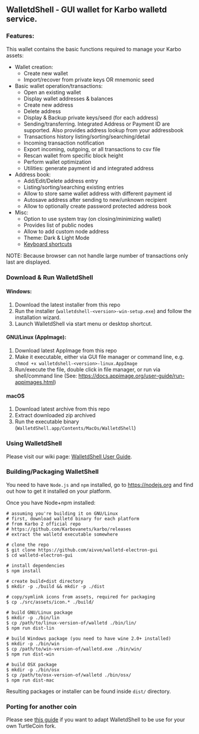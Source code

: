 ## WalletdShell - GUI wallet for Karbo walletd service.


### Features:

This wallet contains the basic functions required to manage your Karbo assets:

* Wallet creation:
  * Create new wallet
  * Import/recover from private keys OR mnemonic seed
* Basic wallet operation/transactions:
  * Open an existing wallet
  * Display wallet addresses & balances
  * Create new address
  * Delete address
  * Display & Backup private keys/seed (for each address)
  * Sending/transferring. Integrated Address or Payment ID are supported. Also provides address lookup from your addressbook
  * Transactions history listing/sorting/searching/detail
  * Incoming transaction notification
  * Export incoming, outgoing, or all transactions to csv file
  * Rescan wallet from specific block height
  * Perform wallet optimization
  * Utilities: generate payment id and integrated address
* Address book:
  * Add/Edit/Delete address entry
  * Listing/sorting/searching existing entries
  * Allow to store same wallet address with different payment id
  * Autosave address after sending to new/unknown recipient
  * Allow to optionally create password protected address book
* Misc:
  * Option to use system tray (on closing/minimizing wallet)
  * Provides list of public nodes
  * Allow to add custom node address
  * Theme: Dark & Light Mode
  * [Keyboard shortcuts](docs/shortcut.md)

NOTE: Because browser can not handle large number of transactions only last are displayed.

### Download &amp; Run WalletdShell

#### Windows:
1. Download the latest installer from this repo
2. Run the installer (`walletdshell-<version>-win-setup.exe`) and follow the installation wizard.
3. Launch WalletdShell via start menu or desktop shortcut.

#### GNU/Linux (AppImage):
1. Download latest AppImage from this repo
2. Make it executable, either via GUI file manager or command line, e.g. `chmod +x walletdshell-<version>-linux.AppImage`
3. Run/execute the file, double click in file manager, or run via shell/command line (See: https://docs.appimage.org/user-guide/run-appimages.html)

#### macOS
1. Download latest archive from this repo
2. Extract downloaded zip archived
3. Run the executable binary (`WalletdShell.app/Contents/MacOs/WalletdShell`)

### Using WalletdShell
Please visit our wiki page: [WalletdShell User Guide](../../wiki).

### Building/Packaging WalletShell
You need to have `Node.js` and `npm` installed, go to https://nodejs.org and find out how to get it installed on your platform.

Once you have Node+npm installed:
```
# assuming you're building it on GNU/Linux
# first, download walletd binary for each platform
# from Karbo 2 official repo
# https://github.com/Karbovanets/karbo/releases
# extract the walletd executable somewhere

# clone the repo
$ git clone https://github.com/aivve/walletd-electron-gui
$ cd walletd-electron-gui

# install dependencies
$ npm install

# create build+dist directory
$ mkdir -p ./build && mkdir -p ./dist

# copy/symlink icons from assets, required for packaging
$ cp ./src/assets/icon.* ./build/

# build GNU/Linux package
$ mkdir -p ./bin/lin
$ cp /path/to/linux-version-of/walletd ./bin/lin/
$ npm run dist-lin

# build Windows package (you need to have wine 2.0+ installed)
$ mkdir -p ./bin/win
$ cp /path/to/win-version-of/walletd.exe ./bin/win/
$ npm run dist-win

# build OSX package
$ mkdir -p ./bin/osx
$ cp /path/to/osx-version-of/walletd ./bin/osx/
$ npm run dist-mac
```

Resulting packages or installer can be found inside `dist/` directory.

### Porting for another coin
Please see [this guide](docs/porting.md) if you want to adapt WalletdShell to be use for your own TurtleCoin fork.


